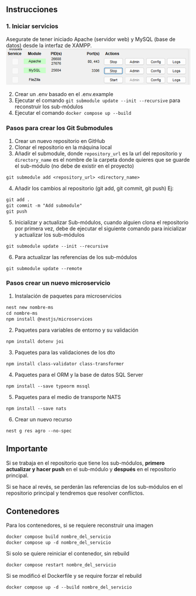 
## Instrucciones

### 1. Iniciar servicios
Asegurate de tener iniciado Apache (servidor web) y MySQL (base de datos) desde la interfaz de XAMPP.
![alt text](img/apache.png)

2. Crear un .env basado en el .env.example
3. Ejecutar el comando `git submodule update --init --recursive` para reconstruir los sub-módulos
4. Ejecutar el comando `docker compose up --build`

### Pasos para crear los Git Submodules


1. Crear un nuevo repositorio en GitHub
2. Clonar el repositorio en la máquina local
3. Añadir el submodule, donde `repository_url` es la url del repositorio y `directory_name` es el nombre de la carpeta donde quieres que se guarde el sub-módulo (no debe de existir en el proyecto)
```
git submodule add <repository_url> <directory_name>
```
4. Añadir los cambios al repositorio (git add, git commit, git push)
Ej:
```
git add .
git commit -m "Add submodule"
git push
```
5. Inicializar y actualizar Sub-módulos, cuando alguien clona el repositorio por primera vez, debe de ejecutar el siguiente comando para inicializar y actualizar los sub-módulos
```
git submodule update --init --recursive
```
6. Para actualizar las referencias de los sub-módulos
```
git submodule update --remote
```

### Pasos crear un nuevo microservicio


1. Instalación de paquetes para microservicios
```
nest new nombre-ms
cd nombre-ms
npm install @nestjs/microservices
```
2. Paquetes para variables de entorno y su validación
```
npm install dotenv joi
```
3. Paquetes para las validaciones de los dto
```
npm install class-validator class-transformer
```
4. Paquetes para el ORM y la base de datos SQL Server
```
npm install --save typeorm mssql
```
5. Paquetes para el medio de transporte NATS
```
npm install --save nats
```
6. Crear un nuevo recurso
```
nest g res agro --no-spec
```


## Importante
Si se trabaja en el repositorio que tiene los sub-módulos, **primero actualizar y hacer push** en el sub-módulo y **después** en el repositorio principal. 

Si se hace al revés, se perderán las referencias de los sub-módulos en el repositorio principal y tendremos que resolver conflictos.

## Contenedores
Para los contenedores, si se requiere reconstruir una imagen
```
docker compose build nombre_del_servicio
docker compose up -d nombre_del_servicio
```
Si solo se quiere reiniciar el contenedor, sin rebuild
```
docker compose restart nombre_del_servicio
```
Si se modificó el Dockerfile y se require forzar el rebuild 
```
docker compose up -d --build nombre_del_servicio
```
